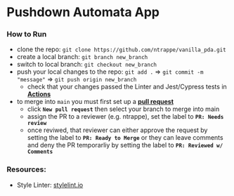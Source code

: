 # Pushdown Automata App

### How to Run
- clone the repo: `git clone https://github.com/ntrappe/vanilla_pda.git`
- create a local branch: `git branch new_branch`
- switch to local branch: `git checkout new_branch`
- push your local changes to the repo: `git add .` => `git commit -m "message"` => `git push origin new_branch`
  - check that your changes passed the Linter and Jest/Cypress tests in **[Actions](https://github.com/ntrappe/vanilla_pda/actions)**
- to merge into `main` you must first set up a **[pull request](https://github.com/ntrappe/vanilla_pda/pulls)**
  - click **`New pull request`** then select your branch to merge into main
  - assign the PR to a reviewer (e.g. ntrappe), set the label to **`PR: Needs review`**
  - once reviwed, that reviewer can either approve the request by setting the label to **`PR: Ready to Merge`** or they can leave comments and deny the PR temporarliy by setting the label to **`PR: Reviewed w/ Comments`**

### Resources:
- Style Linter: [stylelint.io](https://stylelint.io/demo#N4Igxg9gJgpiBcIAWMCGsBOACYAdAdlllAJYDOADgDaoCe8WAZlTAB4DcBRzbAtKRhhgALiQj4GGCAHdOhLACsArmVGNavSPmExtDSqjAxeAIxjDpMXXKIV0pfAHMGARgBsFDgQC+BAgFtUEkI8eVJKGnomFi95ZVUSdU1xHT0sI20YDDlffAJGCAgdbFCicOo6Bh5Yoni1DS1U4SqY3l0oGyw7KAdnLHdPHIIQABoQMlptVFYEcDIyUfBxRhJHWdKsXBAMJRYyLYYNoi3UYV4dll58CF4lfABra+k8hCxhHZgRriJNkBMqCBge5XG4wfwUYS0A5vD5feTHJYAjAg3jBABuqCoJCgvBQrGh7yUn2+CMg-n8ujO1za4MhBNhJN+sDANAwpzE+FMAKBKKgSmoJDAp2MFCkFCyohg+1eAG1GURCcT4T8jj8EatroJoXLlWrSeIyEIlKI0cY+QKhToyLxpCRhEh+IlGFlKbwMVQidL5T8ALre3Jqn1wtVbZms9niLmA4HUshICAYe2ofA40UQcWJjQQU0YDDYqX0onBn5bAraXiMVD+EhUDTU81Yy3GfBVguvRXFhFls6V6u1lHV+bBRy8Ry6LKCitVmsae4wWjSBNQQtKkMgRh3EQczSYsAo9GY7Erzu-Df4LeRoVUPfUu4GIw49NZU4J4+M0ub0SRrH4NDIxxsqQrrUtc+CqMmUCoBgOICEIX4vAwHbviAc60IwbIUvwQjhvB+7ggmwjJsIb7KlsFKkKgFZoMISiCFcrYoncjwyAhMJFsh9ZShkvS8JQQiJIKdpQu2DKkSA9b8o2wq8KcqL4Ym5y7G2iGiWuEkWtJhosCICbSip7FidSYIQhoZAQLRRgkWpoKsO8lGGtWkAAmBVkluJNwHliMHmf8xhkDQcbJOSlJ6Wxq5uWmGaQoxDxPKxSFiVpcEJrwFCGkoUA3CyqDzDFzHPK5CJJTpyJpTAGWgiwFLlresUsYVvzFcIKWQuKeVxQ1WyqHmTgor+0g-jAnUgHcdrtfVIkGWuskXMYxnRYNpgwAUWqyt6JxUNIdDSieRCqmubBGBC2remu-zRns1qoIwxS8QxLaYedQKXVsu16qWJAYKoVxSjoy4gKdWBBoDWwagmQ1rbq70gNdt1ktVxEA1DRB+lDAa+ieJxnLN9GYUKhrQlsAKWBgr3ITNSm435dhGDJN1ZITMObdtvHDpcg1k2JFOXA5goQM5P0DcExiwwzrwbVttA7chT3AiyEBkMOphsrT80aItZgrRDDBbL+Oac2d3JywCiu9SYKvNjAQu-nTxSM5ikvS2JsuaCbSvm4YlvW8Ymvg-bzNS7w-i7KIvAc6MMtG67CvuxbvE0z7y1++LTOO6zTjs8LBtuS7T74LHnuC4toukynDss8HVCh+HmN-FHecF7T94i-Tpc66nLOm44me-tnCK5+K+dm3HzdLVr-uO33vxOSleI7gTKfE2Ltcz8ic8sE49qM3GBFT1s8OumrYfC2PycMDqeq-OXUtT3tIMgIdMDHZDl9risX1Ur9MD-YDwPI78YNVrn0BkVSELAfxnHhhBL0-9UaX3RijFeEBgrlmkEgO0UoE6ojAvmCe2097gBUM1fwqUxQSg0EfDWScgFYAvtDa+TtL77Tco-Z+wD-4IhLpoIhyDSFPkzLfaG79vq-lUN-LYv83rqkcJqbWtCQFX1bkFBGgi1zBEVrAdO3djAayNhI2B-pGR-zXGGKCEZOQmGTCOUeJdGZ62XshUxbJcKWN6qPX2NCJb4IjmJJx5iow8l5jPTk-Vi6tzwYHSu1cs4+JMdhMxLio5BP5pGGx4Sy4B2tF3HuENa5+MSdGXiYI+YC3cdQuRusYD61iW5fJ24XbZJ0SfQIrAsLZWcRyUKLg8nxI6ZGF2dkaxK2Sc5CJjDam9P8cEouJ9bEZLTlEkgx9e41IRHUy8KTORpLtvMzubMmkrJ6e0qZmz46Fw8RU8SVSHG+MmbhShJ8LknShl4m+qyVT31YYjdhr83JcPWS8KRblhGfzET-WBQLQYyLPvIjhii4bIJUe8y+oMcGaMacsn2eika-LgXqBBQNa5ngvJyKBMybZzPbgwoOIclk12QsS3CZLtliypZkrROSCGMu3MyrBTyU72NLkSz824Wk0hMpi0KAAGYV55cIPWMPjS5S8hUMpFZGOwghtAoENNaUJJ91G4N2ZE2lmKuXqs5JqykOqpRnNpoa2AdjrnIgxfSsS3LIxoIwSytuV9MkEOCLAKY8FoQACZa4b0cPaXgAAvLINxap2mGmKh5ojoTdOQuREglFnSnFooq05PqxkEKzTm6i+bkilL5eUp11Ta6lqonmuiCr57KpkDctcDbc00Tola7VUpbWjwdZcwVJbv7ZsbT24wbInDGH4S+F1WDKV+snu8si46y1NunVYudGYF12sTuPY14yEQNoAI5EgwOrcgkDEWUX1RS9JbKFmmrdZ2jdvAL1ZGvd9Xlhdl2vKyfss1a6QDnsvT+295J7LVqPe3UdoGjL8xtOgq0CdhrUkHF3NoKZeAQEYLxcyGBaYPrkQlNSSh-BmGRCwdASs41SGLYhyj1GUSDJ-COBjCthqRXIa2xmKqCE41TYemFdDprssWSBt6zCERfOeb8rsn0RFf3BbiyFIBAFyPE6-E4SiD7aH0biwxypjFuSailU47wSAmGND7FWc5hBZKwcO2tHbzMwG0s1ZEVm8y2Z0Hhvd3mD221Zb8BDtcLM+eENZ-zu7nzBbKXB8LzqCFRaCiYYI+6i3HrS555KyIySZZbIl2DMLAN5a8ylWAZBuJEQy1l4LIFUnocmuFIq+WSrH1-Xe8lLcdnPu8ZFzrwWsQ9egyF-l8HUugfSym2k1602vBlchdLZUKquxytaJVAn22qsSiNlK63Mqbdyn2+0A7nOF1cwKmbw2qulXSid-LCN+OLz25VgrqUnuVTBK6aZ1xCIhpTplJQvlPtddaoqnKbaSYENGpAmHu24egfdESXgqFFzQTe+3QTqPMTo7G1BwIfXQu+sAzSqudKYm1zR008bJOcuDcDq6mnyE6fdeJzB85Nbbt1vZwT+nZx5sSsGtK74uRvAgG8EAA)